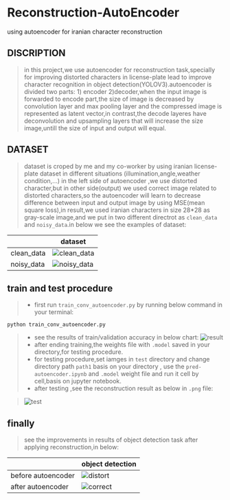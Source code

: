 # Reconstruction-AutoEncoder
using autoencoder for iranian character reconstruction

## DISCRIPTION
> in this project,we use autoencoder for reconstruction task,specially for improving distorted characters in license-plate lead to improve character recognition in object detection(YOLOV3).autoencoder is divided two parts: 1) encoder 2)decoder,when the input image is forwarded to encode part,the size of image is decreased by convolution layer and max pooling layer and the compressed image is represented as latent vector,in contrast,the decode layeres have deconvolution and upsampling layers that will increase the size image,untill the size of input and output will equal.

## DATASET
> dataset is croped by me and my co-worker by using iranian license-plate dataset in different situations (illumination,angle,weather condition,...) in the left side of autoencoder ,we use distorted character,but in other side(output) we used correct image related to distorted characters,so the autoencoder will learn to decrease difference between input and output image by using MSE(mean square loss),in result,we used iranian characters in size 28*28 as gray-scale image,and we put in two different directrot as `clean_data` and `noisy_data`.in below we see the examples of dataset:

|              | dataset | 
| -----------  | -------- | 
| clean_data   | ![clean_data](https://user-images.githubusercontent.com/53394692/111038670-8723ab80-843f-11eb-98dc-c8dfc762a406.PNG) | 
| noisy_data   |  ![noisy_data](https://user-images.githubusercontent.com/53394692/111038687-9c98d580-843f-11eb-80f6-f3d519483db2.PNG) | 

## train and test procedure
> * first run `train_conv_autoencoder.py` by running below command in your terminal:
 ```
python train_conv_autoencoder.py
 ``` 
> * see the results of train/validation accuracy in below chart:
![result](https://user-images.githubusercontent.com/53394692/111039583-0ca95a80-8444-11eb-873e-9607e24b86f3.png)
> * after ending training,the weights file with `.model` saved in your directory,for testing procedure.
> * for testing procedure,set iamges in `test` directory and change directory path `path1` basis on your directory , use the `pred-autoencoder.ipynb` and `.model` weight file and run it cell by cell,basis on jupyter notebook.
> * after testing ,see the reconstruction result as below in `.png` file:

> ![test](https://user-images.githubusercontent.com/53394692/111040017-614dd500-8446-11eb-8d9d-883ee4ba9aa8.PNG)

## finally
> see the improvements in results of object detection task after applying reconstruction,in below:

|              | object detection | 
| -----------  | -------- | 
| before autoencoder   | ![distort](https://user-images.githubusercontent.com/53394692/111040676-66605380-8449-11eb-955c-d3aacf3119f8.PNG) | 
| after autoencoder   |  ![correct](https://user-images.githubusercontent.com/53394692/111040687-75470600-8449-11eb-8f8d-97ffa1aeff9c.PNG) | 

